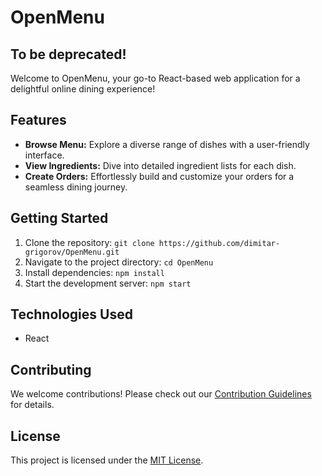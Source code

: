 # OpenMenu

## To be deprecated!

Welcome to OpenMenu, your go-to React-based web application for a delightful online dining experience!

## Features

- **Browse Menu:** Explore a diverse range of dishes with a user-friendly interface.
- **View Ingredients:** Dive into detailed ingredient lists for each dish.
- **Create Orders:** Effortlessly build and customize your orders for a seamless dining journey.

## Getting Started

1. Clone the repository: `git clone https://github.com/dimitar-grigorov/OpenMenu.git`
2. Navigate to the project directory: `cd OpenMenu`
3. Install dependencies: `npm install`
4. Start the development server: `npm start`

## Technologies Used

- React

## Contributing

We welcome contributions! Please check out our [Contribution Guidelines](CONTRIBUTING.md) for details.

## License

This project is licensed under the [MIT License](LICENSE).
